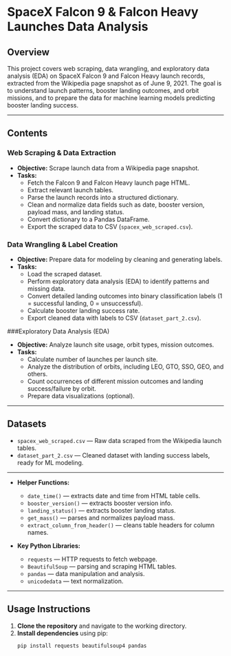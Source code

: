 # SpaceX Falcon 9 & Falcon Heavy Launches Data Analysis

## Overview
This project covers web scraping, data wrangling, and exploratory data analysis (EDA) on SpaceX Falcon 9 and Falcon Heavy launch records, extracted from the Wikipedia page snapshot as of June 9, 2021. The goal is to understand launch patterns, booster landing outcomes, and orbit missions, and to prepare the data for machine learning models predicting booster landing success.

---

## Contents

### Web Scraping & Data Extraction
- **Objective:** Scrape launch data from a Wikipedia page snapshot.
- **Tasks:**
  - Fetch the Falcon 9 and Falcon Heavy launch page HTML.
  - Extract relevant launch tables.
  - Parse the launch records into a structured dictionary.
  - Clean and normalize data fields such as date, booster version, payload mass, and landing status.
  - Convert dictionary to a Pandas DataFrame.
  - Export the scraped data to CSV (`spacex_web_scraped.csv`).

### Data Wrangling & Label Creation
- **Objective:** Prepare data for modeling by cleaning and generating labels.
- **Tasks:**
  - Load the scraped dataset.
  - Perform exploratory data analysis (EDA) to identify patterns and missing data.
  - Convert detailed landing outcomes into binary classification labels (1 = successful landing, 0 = unsuccessful).
  - Calculate booster landing success rate.
  - Export cleaned data with labels to CSV (`dataset_part_2.csv`).

###Exploratory Data Analysis (EDA)
- **Objective:** Analyze launch site usage, orbit types, mission outcomes.
- **Tasks:**
  - Calculate number of launches per launch site.
  - Analyze the distribution of orbits, including LEO, GTO, SSO, GEO, and others.
  - Count occurrences of different mission outcomes and landing success/failure by orbit.
  - Prepare data visualizations (optional).

---

## Datasets

- `spacex_web_scraped.csv` — Raw data scraped from the Wikipedia launch tables.
- `dataset_part_2.csv` — Cleaned dataset with landing success labels, ready for ML modeling.

---


- **Helper Functions:** 
  - `date_time()` — extracts date and time from HTML table cells.
  - `booster_version()` — extracts booster version info.
  - `landing_status()` — extracts booster landing status.
  - `get_mass()` — parses and normalizes payload mass.
  - `extract_column_from_header()` — cleans table headers for column names.

- **Key Python Libraries:**
  - `requests` — HTTP requests to fetch webpage.
  - `BeautifulSoup` — parsing and scraping HTML tables.
  - `pandas` — data manipulation and analysis.
  - `unicodedata` — text normalization.

---

## Usage Instructions

1. **Clone the repository** and navigate to the working directory.
2. **Install dependencies** using pip:
   ```bash
   pip install requests beautifulsoup4 pandas
